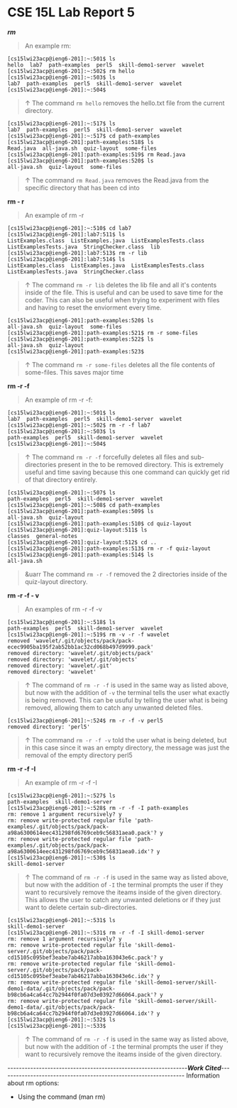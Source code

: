 # CSE 15L Lab Report 5

***rm***

> An example rm: 

```console
[cs15lwi23acp@ieng6-201]:~:501$ ls
hello  lab7  path-examples  perl5  skill-demo1-server  wavelet
[cs15lwi23acp@ieng6-201]:~:502$ rm hello
[cs15lwi23acp@ieng6-201]:~:503$ ls
lab7  path-examples  perl5  skill-demo1-server  wavelet
[cs15lwi23acp@ieng6-201]:~:504$ 
```

> &uarr; The command `rm hello` removes the hello.txt file from the current directory. 

```console 
[cs15lwi23acp@ieng6-201]:~:517$ ls    
lab7  path-examples  perl5  skill-demo1-server  wavelet
[cs15lwi23acp@ieng6-201]:~:517$ cd path-examples
[cs15lwi23acp@ieng6-201]:path-examples:518$ ls
Read.java  all-java.sh  quiz-layout  some-files
[cs15lwi23acp@ieng6-201]:path-examples:519$ rm Read.java
[cs15lwi23acp@ieng6-201]:path-examples:520$ ls
all-java.sh  quiz-layout  some-files
```
>&uarr; The command `rm Read.java` removes the Read.java from the specific directory that has been cd 
into

**rm - r**

> An example of rm -r 

```console 
[cs15lwi23acp@ieng6-201]:~:510$ cd lab7
[cs15lwi23acp@ieng6-201]:lab7:511$ ls
ListExamples.class  ListExamples.java  ListExamplesTests.class  ListExamplesTests.java  StringChecker.class  lib
[cs15lwi23acp@ieng6-201]:lab7:513$ rm -r lib      
[cs15lwi23acp@ieng6-201]:lab7:514$ ls
ListExamples.class  ListExamples.java  ListExamplesTests.class  ListExamplesTests.java  StringChecker.class
```
> &uarr; The command `rm -r lib` deletes the lib file and all it's contents inside of the file. This is useful and can be used to save time 
for the coder. This can also be useful when trying to experiment with files and having to reset the enviorment every time.

```console
[cs15lwi23acp@ieng6-201]:path-examples:520$ ls
all-java.sh  quiz-layout  some-files
[cs15lwi23acp@ieng6-201]:path-examples:521$ rm -r some-files
[cs15lwi23acp@ieng6-201]:path-examples:522$ ls
all-java.sh  quiz-layout
[cs15lwi23acp@ieng6-201]:path-examples:523$ 
```
>&uarr; The command `rm -r some-files` deletes all the file contents of some-files. This saves major time

**rm -r -f**

> An example of rm -r -f:

```console
[cs15lwi23acp@ieng6-201]:~:501$ ls
lab7  path-examples  perl5  skill-demo1-server  wavelet
[cs15lwi23acp@ieng6-201]:~:502$ rm -r -f lab7
[cs15lwi23acp@ieng6-201]:~:503$ ls
path-examples  perl5  skill-demo1-server  wavelet
[cs15lwi23acp@ieng6-201]:~:504$ 
```
> &uarr; The command `rm -r -f` forcefully deletes all files and sub-directories present in the to be removed directory. This
is extremely useful and time saving because this one command can quickly get rid of that directory entirely.

```console 
[cs15lwi23acp@ieng6-201]:~:507$ ls
path-examples  perl5  skill-demo1-server  wavelet
[cs15lwi23acp@ieng6-201]:~:508$ cd path-examples
[cs15lwi23acp@ieng6-201]:path-examples:509$ ls
all-java.sh  quiz-layout
[cs15lwi23acp@ieng6-201]:path-examples:510$ cd quiz-layout
[cs15lwi23acp@ieng6-201]:quiz-layout:511$ ls
classes  general-notes
[cs15lwi23acp@ieng6-201]:quiz-layout:512$ cd ..
[cs15lwi23acp@ieng6-201]:path-examples:513$ rm -r -f quiz-layout
[cs15lwi23acp@ieng6-201]:path-examples:514$ ls
all-java.sh
```
> &uarr The command `rm -r -f` removed the 2 directories inside of the quiz-layout directory.

**rm -r -f - v**

> An examples of rm -r -f -v

``` console 
[cs15lwi23acp@ieng6-201]:~:518$ ls
path-examples  perl5  skill-demo1-server  wavelet
[cs15lwi23acp@ieng6-201]:~:519$ rm -v -r -f wavelet 
removed 'wavelet/.git/objects/pack/pack-ecec9905ba195f2ab52bb1ac32cd068b497d9999.pack'
removed directory: 'wavelet/.git/objects/pack'
removed directory: 'wavelet/.git/objects'
removed directory: 'wavelet/.git'
removed directory: 'wavelet'
```
> &uarr; The command of `rm -r -f` is used in the same way as listed above, but now with the addition of `-v` the terminal 
tells the user what exactly is being removed. This can be usuful by telling the user what is being removed, allowing them 
to catch any unwanted deleted files.

```console
[cs15lwi23acp@ieng6-201]:~:524$ rm -r -f -v perl5
removed directory: 'perl5'
```
> &uarr; The command `rm -r -f -v` told the user what is being deleted, but in this case since it was an empty directory, the 
message was just the removal of the empty directory perl5

**rm -r -f -I**

>An example of rm -r -f -I

``` console 
[cs15lwi23acp@ieng6-201]:~:527$ ls
path-examples  skill-demo1-server
[cs15lwi23acp@ieng6-201]:~:528$ rm -r -f -I path-examples
rm: remove 1 argument recursively? y
rm: remove write-protected regular file 'path-examples/.git/objects/pack/pack-a98a6300614eec431298fd6769ceb9c56831aea0.pack'? y
rm: remove write-protected regular file 'path-examples/.git/objects/pack/pack-a98a6300614eec431298fd6769ceb9c56831aea0.idx'? y
[cs15lwi23acp@ieng6-201]:~:530$ ls
skill-demo1-server
```
> &uarr; The command of `rm -r -f` is used in the same way as listed above, but now with the addition of `-I` the terminal 
prompts the user if they want to recursively remove the iteams inside of the given directory. This allows the user to catch 
any unwanted deletions or if they just want to delete certain sub-directories.

```console 
[cs15lwi23acp@ieng6-201]:~:531$ ls
skill-demo1-server
[cs15lwi23acp@ieng6-201]:~:531$ rm -r -f -I skill-demo1-server
rm: remove 1 argument recursively? y
rm: remove write-protected regular file 'skill-demo1-server/.git/objects/pack/pack-cd15105c095bef3eabe7ab46217abba163043e6c.pack'? y
rm: remove write-protected regular file 'skill-demo1-server/.git/objects/pack/pack-cd15105c095bef3eabe7ab46217abba163043e6c.idx'? y
rm: remove write-protected regular file 'skill-demo1-server/skill-demo1-data/.git/objects/pack/pack-b98cb6a4ca64cc7b2944f0fa07d3e03927d66064.pack'? y
rm: remove write-protected regular file 'skill-demo1-server/skill-demo1-data/.git/objects/pack/pack-b98cb6a4ca64cc7b2944f0fa07d3e03927d66064.idx'? y
[cs15lwi23acp@ieng6-201]:~:532$ ls
[cs15lwi23acp@ieng6-201]:~:533$ 
```
> &uarr; The command of `rm -r -f` is used in the same way as listed above, but now with the addition of `-I` the terminal 
prompts the user if they want to recursively remove the iteams inside of the given directory.


---------------------------------------------------------------***Work Cited***-----------------------------------------------------------------
Information about rm options:

- Using the command (man rm)
